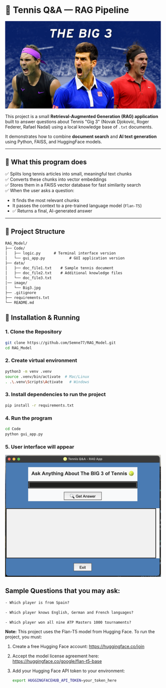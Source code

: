 # 🎾 Tennis Q&A — RAG Pipeline


![Tennis Banner](image/Big3.jpg)

This project is a small **Retrieval-Augmented Generation (RAG) application** built to answer questions about Tennis "Gig 3" (Novak Djokovic, Roger Federer, Rafael Nadal) using a local knowledge base of `.txt` documents.

It demonstrates how to combine **document search** and **AI text generation** using Python, FAISS, and HuggingFace models.

---

## 🚀 What this program does

✅ Splits long tennis articles into small, meaningful text chunks  
✅ Converts these chunks into vector embeddings  
✅ Stores them in a FAISS vector database for fast similarity search  
✅ When the user asks a question:
- It finds the most relevant chunks
- It passes the context to a pre-trained language model (`Flan-T5`)  
- ✅ Returns a final, AI-generated answer

---

## 📂 Project Structure
```text
RAG_Model/
├── Code/
│   ├── logic.py      # Terminal interface version
│   └── gui_app.py           # GUI application version
├── data/
│   ├── doc_file1.txt    # Sample tennis document
│   ├── doc_file2.txt    # Additional knowledge files
│   └── doc_file3.txt
│── image/
│   └── Big3.jpg
├── .gitignore
├── requirements.txt
└── README.md
```

## 🔧 Installation & Running

### 1. Clone the Repository

```bash
git clone https://github.com/Semne77/RAG_Model.git
cd RAG_Model
```
### 2. Create virtual environment

```bash
python3 -m venv .venv
source .venv/bin/activate  # Mac/Linux
. .\.venv\Scripts\Activate   # Windows
```

### 3. Install dependencies to run the project
```bash
pip install -r requirements.txt
```


### 4. Run the program
```bash
cd Code
python gui_app.py
```

### 5. User interface will appear

![Tennis Banner](image/UserInterface.png)


## Sample Questions that you may ask:

```text
- Which player is from Spain?

- Which player knows English, German and French languages?

- Which player won all nine ATP Masters 1000 tournaments?
```

**Note:** This project uses the Flan-T5 model from Hugging Face. 
To run the project, you must:
1. Create a free Hugging Face account: https://huggingface.co/join
2. Accept the model license agreement here: https://huggingface.co/google/flan-t5-base
3. Add your Hugging Face API token to your environment:

   ```bash
   export HUGGINGFACEHUB_API_TOKEN=your_token_here